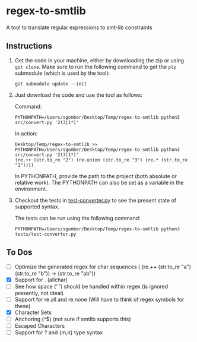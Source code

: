 # regex-to-smtlib
A tool to translate regular expressions to smt-lib constraints

## Instructions

1. Get the code in your machine, either by downloading the zip or using `git clone`.
   Make sure to run the following command to get the `ply` submodule (which is used by the tool):
   ```
   git submodule update --init
   ```
2. Just download the code and use the tool as follows:

    Command:
    ```
    PYTHONPATH=/Users/sgomber/Desktop/Temp/regex-to-smtlib python3 src/convert.py '2(3|1*)'
    ```

    In action:
    ```
    Desktop/Temp/regex-to-smtlib >> PYTHONPATH=/Users/sgomber/Desktop/Temp/regex-to-smtlib python3 src/convert.py '2(3|1*)'            
    (re.++ (str.to_re "2") (re.union (str.to_re "3") (re.* (str.to_re "1"))))
    ```

    In PYTHONPATH, provide the path to the project (both absolute or relative work). The PYTHONPATH can also be set as a variable in the environment.

3. Checkout the tests in [test-converter.py](./tests/test-converter.py) to see the present state of supported syntax.

    The tests can be run using the following command:
    ```
    PYTHONPATH=/Users/sgomber/Desktop/Temp/regex-to-smtlib python3 tests/test-converter.py
    ```

## To Dos

- [ ] Optimize the generated regex for char sequences ( (re.++ (str.to_re "a") (str.to_re "b")) -> (str.to_re "ab"))
- [x] Support for . (allchar)
- [ ] See how space (' ') should be handled within regex (is ignored presently, not ideal)
- [ ] Support for re.all and re.none (Will have to think of regex symbols for these)
- [x] Character Sets
- [ ] Anchoring (^$) (not sure if smtlib supports this)
- [ ] Escaped Characters
- [ ] Support for ? and {m,n} type syntax

